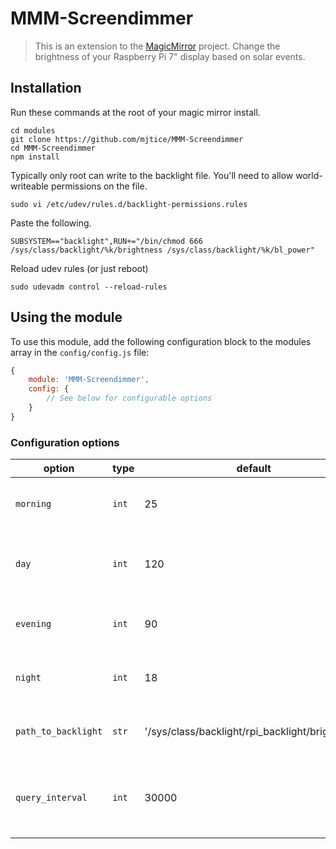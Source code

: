 # MMM-Screendimmer
> This is an extension to the [MagicMirror](https://github.com/MichMich/MagicMirror) project.  Change the brightness of your Raspberry Pi 7" display based on solar events.

## Installation
Run these commands at the root of your magic mirror install.

```shell
cd modules
git clone https://github.com/mjtice/MMM-Screendimmer
cd MMM-Screendimmer
npm install
```

Typically only root can write to the backlight file.  You'll need to allow world-writeable permissions on the file.
```shell
sudo vi /etc/udev/rules.d/backlight-permissions.rules
```
Paste the following.
```shell
SUBSYSTEM=="backlight",RUN+="/bin/chmod 666 /sys/class/backlight/%k/brightness /sys/class/backlight/%k/bl_power"
```
Reload udev rules (or just reboot)
```shell
sudo udevadm control --reload-rules
```

## Using the module
To use this module, add the following configuration block to the modules array in the `config/config.js` file:
```js
{
    module: 'MMM-Screendimmer',
    config: {
        // See below for configurable options
    }
}
```

### Configuration options
option | type | default | description
--- | --- | --- | ---
`morning` | `int` | 25 | time between dawn and sunriseEnd.
`day` | `int` | 120 | time between sunriseEnd and sunsetStart.
`evening` | `int` | 90 | time between sunsetStart and dusk.
`night` | `int` | 18 | time between dusk and dawn.
`path_to_backlight` | `str` | '/sys/class/backlight/rpi_backlight/brightness' | where to write the backlight value.
`query_interval` | `int` | 30000 | how frequently to query for the current solar position.
